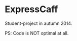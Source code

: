 
<h1> ExpressCaff</h1>

<p>Student-project in autumn 2014. </p>

<p>PS: Code is NOT optimal at all.</p>
